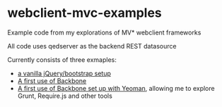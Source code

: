 webclient-mvc-examples
======================

Example code from my explorations of MV* webclient frameworks

All code uses qedserver as the backend REST datasource

Currently consists of three exmaples:

* [a vanilla jQuery/bootstrap setup](https://github.com/netdance/webclient-mvc-examples/tree/master/vanilla-jQuery-MVC-sample)
* [A first use of Backbone](https://github.com/netdance/webclient-mvc-examples/tree/master/backbone-first-cut)
* [A first use of Backbone set up with Yeoman](https://github.com/netdance/webclient-mvc-examples/tree/master/backbone-yeoman), allowing me to explore Grunt, Require.js and other tools